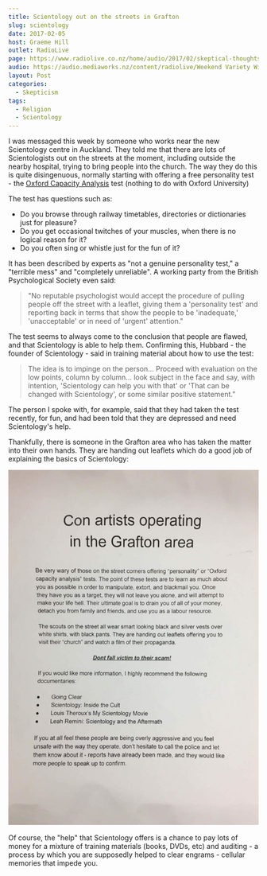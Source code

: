 ```yaml
---
title: Scientology out on the streets in Grafton
slug: scientology
date: 2017-02-05
host: Graeme Hill
outlet: RadioLive
page: https://www.radiolive.co.nz/home/audio/2017/02/skeptical-thoughts-with-mark-honeychurch.html
audio: https://audio.mediaworks.nz/content/radiolive/Weekend Variety Wireless/Feb 2017/05_02_17_Honeychurch.mp3
layout: Post
categories:
  - Skepticism
tags:
  - Religion
  - Scientology
---
```


I was messaged this week by someone who works near the new Scientology centre in Auckland. They told me that there are lots of Scientologists out on the streets at the moment, including outside the nearby hospital, trying to bring people into the church. The way they do this is quite disingenuous, normally starting with offering a free personality test - the [Oxford Capacity Analysis](https://en.wikipedia.org/wiki/Oxford_Capacity_Analysis) test (nothing to do with Oxford University)

<!-- more -->

The test has questions such as:

- Do you browse through railway timetables, directories or dictionaries just for pleasure?
- Do you get occasional twitches of your muscles, when there is no logical reason for it?
- Do you often sing or whistle just for the fun of it?

It has been described by experts as "not a genuine personality test," a "terrible mess" and "completely unreliable". A working party from the British Psychological Society even said:

> "No reputable psychologist would accept the procedure of pulling people off the street with a leaflet, giving them a 'personality test' and reporting back in terms that show the people to be 'inadequate,' 'unacceptable' or in need of 'urgent' attention."

The test seems to always come to the conclusion that people are flawed, and that Scientology is able to help them. Confirming this, Hubbard - the founder of Scientology - said in training material about how to use the test:

> The idea is to impinge on the person... Proceed with evaluation on the low points, column by column... look subject in the face and say, with intention, 'Scientology can help you with that' or 'That can be changed with Scientology', or some similar positive statement."

The person I spoke with, for example, said that they had taken the test recently, for fun, and had been told that they are depressed and need Scientology's help.

Thankfully, there is someone in the Grafton area who has taken the matter into their own hands. They are handing out leaflets which do a good job of explaining the basics of Scientology:

![Flyer](./image1.jpg)

Of course, the "help" that Scientology offers is a chance to pay lots of money for a mixture of training materials (books, DVDs, etc) and auditing - a process by which you are supposedly helped to clear engrams - cellular memories that impede you.

